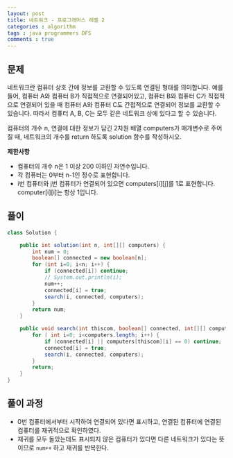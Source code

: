 ```yaml
---
layout: post
title: 네트워크 - 프로그래머스 레벨 2
categories : algorithm
tags : java programmers DFS
comments : true
---
```


## 문제
네트워크란 컴퓨터 상호 간에 정보를 교환할 수 있도록 연결된 형태를 의미합니다. 예를 들어, 컴퓨터 A와 컴퓨터 B가 직접적으로 연결되어있고, 컴퓨터 B와 컴퓨터 C가 직접적으로 연결되어 있을 때 컴퓨터 A와 컴퓨터 C도 간접적으로 연결되어 정보를 교환할 수 있습니다. 따라서 컴퓨터 A, B, C는 모두 같은 네트워크 상에 있다고 할 수 있습니다.

컴퓨터의 개수 n, 연결에 대한 정보가 담긴 2차원 배열 computers가 매개변수로 주어질 때, 네트워크의 개수를 return 하도록 solution 함수를 작성하시오.

**제한사항**
- 컴퓨터의 개수 n은 1 이상 200 이하인 자연수입니다.
- 각 컴퓨터는 0부터 n-1인 정수로 표현합니다.
- i번 컴퓨터와 j번 컴퓨터가 연결되어 있으면 computers[i][j]를 1로 표현합니다.
computer[i][i]는 항상 1입니다.

## 풀이

```java
class Solution {

    public int solution(int n, int[][] computers) {
        int num = 0;
        boolean[] connected = new boolean[n];
        for (int i=0; i<n; i++) {
            if (connected[i]) continue;
            // System.out.println(i);
            num++;
            connected[i] = true;
            search(i, connected, computers);
        }
        return num;
    }

    public void search(int thiscom, boolean[] connected, int[][] computers) {
        for ( int i=0; i<computers.length; i++) {
            if (connected[i] || computers[thiscom][i] == 0) continue;
            connected[i] = true;
            search(i, connected, computers);
        }
        return;
    }
}
```

## 풀이 과정
- 0번 컴퓨터에서부터 시작하여 연결되어 있다면 표시하고, 연결된 컴퓨터에 연결된 컴퓨터를 재귀적으로 확인하였다.
- 재귀를 모두 돌았는데도 표시되지 않은 컴퓨터가 있다면 다른 네트워크가 있다는 뜻이므로 `num++` 하고 재귀를 반복한다.
